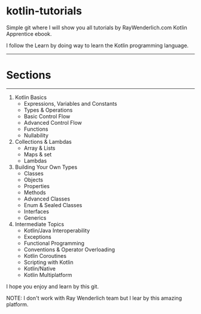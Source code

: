 # kotlin-tutorials

Simple git where I will show you all tutorials by RayWenderlich.com Kotlin Apprentice ebook.

I follow the Learn by doing way to learn the Kotlin programming language.

***

# Sections

***

1. Kotlin Basics
   * Expressions, Variables and Constants
   * Types & Operations
   * Basic Control Flow
   * Advanced Control Flow
   * Functions
   * Nullability
2. Collections & Lambdas
   * Array & Lists
   * Maps & set
   * Lambdas
3. Building Your Own Types
   * Classes
   * Objects
   * Properties
   * Methods
   * Advanced Classes
   * Enum & Sealed Classes
   * Interfaces
   * Generics
4. Intermediate Topics
   * Kotlin/Java Interoperability
   * Exceptions
   * Functional Programming
   * Conventions & Operator Overloading
   * Kotlin Coroutines
   * Scripting with Kotlin
   * Kotlin/Native
   * Kotlin Multiplatform
   
I hope you enjoy and learn by this git.

NOTE: I don't work with Ray Wenderlich team but I lear by this amazing platform.



